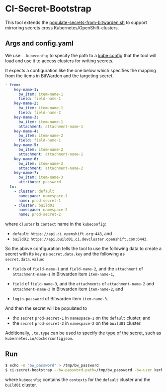 # CI-Secret-Bootstrap

This tool extends the [populate-secrets-from-bitwarden.sh](https://github.com/openshift/release/blob/c8c89d08c56c653b91eb8c7580657f7ce522253f/ci-operator/populate-secrets-from-bitwarden.sh)
to support mirroring secrets cross Kubernetes/OpenShift-clusters.

## Args and config.yaml

We use `--kubeconfig` to specify the path to a [kube config](https://kubernetes.io/docs/concepts/configuration/organize-cluster-access-kubeconfig/)
that the tool will load and use it to access clusters for writing secrets.

It expects a configuration like the one below which specifies the mapping from the items
in BitWarden and the targeting secret.

```yaml
- from:
    key-name-1:
      bw_item: item-name-1
      field: field-name-1
    key-name-2:
      bw_item: item-name-1
      field: field-name-2
    key-name-3:
      bw_item: item-name-1
      attachment: attachment-name-1
    key-name-4:
      bw_item: item-name-2
      field: field-name-1
    key-name-5:
      bw_item: item-name-2
      attachment: attachment-name-1
    key-name-6:
      bw_item: item-name-3
      attachment: attachment-name-2
    key-name-7:
      bw_item: item-name-3
      attribute: password
  to:
    - cluster: default
      namespace: namespace-1
      name: prod-secret-1
    - cluster: build01
      namespace: namespace-2
      name: prod-secret-2

```

where `cluster` is `context` name in the `kubeconfig`:

* `default`: `https://api.ci.openshift.org:443`, and
* `build01`: `https://api.build01.ci.devcluster.openshift.com:6443`.

So the above configuration tells the tool to use the following data to
create a secret with its `key` as `secret.data.key` and the following as `secret.data.value`:

* `field`s of `field-name-1` and `field-name-2`, and the `attachment` of `attachment-name-1` in
Bitwarden item `item-name-1`,

* `field` of `field-name-3`, and the `attachments` of `attachment-name-2` and `attachment-name-3` in
Bitwarden item `item-name-2`, and

* `login.password` of Bitwarden item `item-name-3`.

And then the secret will be populated to

* the `secret` `prod-secret-1` in `namespace-1` on the `default` cluster, and
* the `secret` `prod-secret-2` in `namespace-2` on the `build01` cluster.

Additionally, `.to.type` can be used to specify the [type of the secret](https://github.com/kubernetes/kubernetes/blob/07b358b1904c3c16a40a93a18f95e9411d9a2789/pkg/apis/core/types.go#L4753), such as `kubernetes.io/dockerconfigjson`.

## Run

```bash
$ echo -n "bw_password" > /tmp/bw_password 
$ ci-secret-bootstrap --bw-password-path=/tmp/bw_password -bw-user kerberos_id@redhat.com --kubeconfig <path_to_kubeconfig_file> --config <path_to_config.yaml>

```

where `kubeconfig` contains the `contexts` for the `default` cluster and the `build01` cluster.
